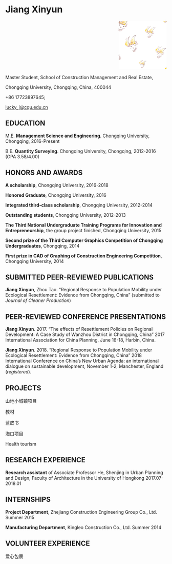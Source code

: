 # Jiang Xinyun
<div align=right><img width="150" height="150" src="https://github.com/xinyunjiang/xinyunjiang.github.io/blob/master/images/loki.jpg"/></div>

Master Student, School of Construction Management and Real Estate,

Chongqing University, Chongqing, China, 400044

+86 17723897645;

lucky_j@cqu.edu.cn

## EDUCATION

M.E.            **Management Science and Engineering**. Chongqing University, Chongqing, 2016-Present

B.E.            **Quantity Surveying**. Chongqing University, Chongqing, 2012-2016 (GPA 3.58/4.00)

## HONORS AND AWARDS

**A scholarship**, Chongqing University, 2016-2018

**Honored Graduate**, Chongqing University, 2016

**Integrated third-class scholarship**, Chongqing University, 2012-2014   

**Outstanding students**, Chongqing University, 2012-2013      

**The Third National Undergraduate Training Programs for Innovation and Entrepreneurship**, the group project finished, Chongqing University, 2015

**Second prize of the Third Computer Graphics Competition of Chongqing Undergraduates**, Chongqing, 2014

**First prize in CAD of Graphing of Construction Engineering Competition**, Chongqing University, 2014

## SUBMITTED PEER-REVIEWED PUBLICATIONS

**Jiang Xinyun**, Zhou Tao. “Regional Response to Population Mobility under Ecological Resettlement: Evidence from Chongqing, China” (submitted to _Journal of Cleaner Production_)

## PEER-REVIEWED CONFERENCE PRESENTATIONS

**Jiang Xinyun**. 2017. “The effects of Resettlement Policies on Regional Development: A Case Study of Wanzhou District in Chongqing, China” 2017 International Association for China Planning, June 16-18, Harbin, China.

**Jiang Xinyun**. 2018. “Regional Response to Population Mobility under Ecological Resettlement: Evidence from Chongqing, China” 2018 International Conference on China’s New Urban Agenda: an international dialogue on sustainable development, November 1-2, Manchester, England (_registered_). 

## PROJECTS

山地小城镇项目

教材

蓝皮书

海口项目

Health tourism

## RESEARCH EXPERIENCE

**Research assistant** of Associate Professor He, Shenjing in Urban Planning and Design, Faculty of Architecture in the University of Hongkong                                                                                                   2017.07-2018.01
 
## INTERNSHIPS    

**Project Department**, Zhejiang Construction Engineering Group Co., Ltd.                                        Summer 2015

**Manufacturing Department**, Kingleo Construction Co., Ltd.                                                     Summer 2014
 
## VOLUNTEER EXPERIENCE

爱心包裹
